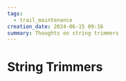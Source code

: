 ```yaml
---
tags:
  - trail_maintenance
creation_date: 2024-06-15 09:16
summary: Thoughts on string trimmers
---
```


# String Trimmers 

